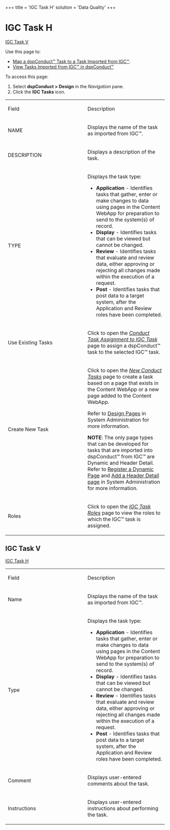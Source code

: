 +++
title = 'IGC Task H'
solution = 'Data Quality'
+++

# IGC Task H

[IGC Task V](#IGC_Task_V)

<div class="use">

Use this page to:

  - [Map a dspConduct™ Task to a Task Imported from
    IGC™](../Use_Cases/Map_a_dspConduct_Task_to_a_Task_Imported_from_IGC.htm).
  - [View Tasks Imported from IGC™ in
    dspConduct™](../Use_Cases/View_Tasks_Imported_from_IGC_in_dspConduct.htm)

</div>

To access this page:

1.  Select **dspConduct \> Design** in the *Navigation* pane.
2.  Click the **IGC Tasks** icon.

<table>
<colgroup>
<col style="width: 50%" />
<col style="width: 50%" />
</colgroup>
<tbody>
<tr class="odd">
<td><p>Field</p></td>
<td><p>Description</p></td>
</tr>
<tr class="even">
<td><p>NAME</p></td>
<td><p>Displays the name of the task as imported from IGC™.</p></td>
</tr>
<tr class="odd">
<td><p>DESCRIPTION</p></td>
<td><p>Displays a description of the task.</p></td>
</tr>
<tr class="even">
<td><p>TYPE</p></td>
<td><p>Displays the task type:</p>
<ul>
<li><strong>Application</strong> - Identifies tasks that gather, enter or make changes to data using pages in the Content WebApp for preparation to send to the system(s) of record.</li>
<li><strong>Display</strong> - Identifies tasks that can be viewed but cannot be changed.</li>
<li><strong>Review</strong> - Identifies tasks that evaluate and review data, either approving or rejecting all changes made within the execution of a request.</li>
<li><strong>Post</strong> - Identifies tasks that post data to a target system, after the Application and Review roles have been completed.</li>
</ul></td>
</tr>
<tr class="odd">
<td><p>Use Existing Tasks</p></td>
<td><p>Click to open the <em><a href="Conduct_Task_Assignement_to_IGC_Task.htm">Conduct Task Assignment to IGC Task</a></em> page to assign a dspConduct™ task to the selected IGC™ task.</p></td>
</tr>
<tr class="even">
<td><p>Create New Task</p></td>
<td><p>Click to open the <em><a href="New_Conduct_Tasks.htm">New Conduct Tasks</a></em> page to create a task based on a page that exists in the Content WebApp or a new page added to the Content WebApp.</p>
<p>Refer to <a href="../../../Platform/WebApp_Dev/Page%20Design%20Overview.htm">Design Pages</a> in System Administration for more information.</p>
<p><strong>NOTE</strong>: The only page types that can be developed for tasks that are imported into dspConduct™ from IGC™ are Dynamic and Header Detail. Refer to <a href="../../../Platform/WebApp_Dev/Register_a_Dynamic_Page.htm">Register a Dynamic Page</a> and <a href="../../../Platform/WebApp_Dev/Create_Header_Detail_Pages.htm">Add a Header Detail page</a> in System Administration for more information.</p></td>
</tr>
<tr class="odd">
<td><p>Roles</p></td>
<td><p>Click to open the <em><a href="IGC_Task_Roles.htm"><em>IGC Task Roles</em></a></em> page to view the roles to which the IGC™ task is assigned.</p></td>
</tr>
</tbody>
</table>

<span id="IGC_Task_V"></span>

## IGC Task V

[IGC Task H](#)

<table>
<colgroup>
<col style="width: 50%" />
<col style="width: 50%" />
</colgroup>
<tbody>
<tr class="odd">
<td><p>Field</p></td>
<td><p>Description</p></td>
</tr>
<tr class="even">
<td><p>Name</p></td>
<td><p>Displays the name of the task as imported from IGC™.</p></td>
</tr>
<tr class="odd">
<td><p>Type</p></td>
<td><p>Displays the task type:</p>
<ul>
<li><strong>Application</strong> - Identifies tasks that gather, enter or make changes to data using pages in the Content WebApp for preparation to send to the system(s) of record.</li>
<li><strong>Display</strong> - Identifies tasks that can be viewed but cannot be changed.</li>
<li><strong>Review</strong> - Identifies tasks that evaluate and review data, either approving or rejecting all changes made within the execution of a request.</li>
<li><strong>Post</strong> - Identifies tasks that post data to a target system, after the Application and Review roles have been completed.</li>
</ul></td>
</tr>
<tr class="even">
<td><p>Comment</p></td>
<td><p>Displays user-entered comments about the task.</p></td>
</tr>
<tr class="odd">
<td><p>Instructions</p></td>
<td><p>Displays user-entered instructions about performing the task.</p></td>
</tr>
</tbody>
</table>
